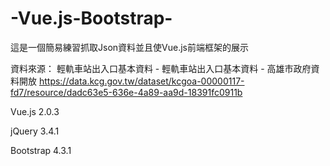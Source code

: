 # -Vue.js-Bootstrap-
這是一個簡易練習抓取Json資料並且使Vue.js前端框架的展示

資料來源：
輕軌車站出入口基本資料 - 輕軌車站出入口基本資料 - 高雄市政府資料開放
https://data.kcg.gov.tw/dataset/kcgoa-00000117-fd7/resource/dadc63e5-636e-4a89-aa9d-18391fc0911b

Vue.js 2.0.3

jQuery 3.4.1

Bootstrap 4.3.1
